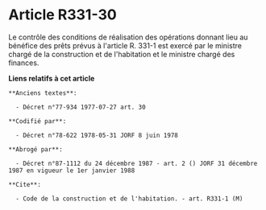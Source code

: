 # Article R331-30

Le contrôle des conditions de réalisation des opérations donnant lieu au bénéfice des prêts prévus à l'article R. 331-1 est
exercé par le ministre chargé de la construction et de l'habitation et le ministre chargé des finances.

**Liens relatifs à cet article**

	**Anciens textes**:

	  - Décret n°77-934 1977-07-27 art. 30

	**Codifié par**:

	  - Décret n°78-622 1978-05-31 JORF 8 juin 1978

	**Abrogé par**:

	  - Décret n°87-1112 du 24 décembre 1987 - art. 2 () JORF 31 décembre 1987 en vigueur le 1er janvier 1988

	**Cite**:

	  - Code de la construction et de l'habitation. - art. R331-1 (M)
